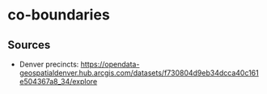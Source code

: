 # co-boundaries

## Sources
- Denver precincts: https://opendata-geospatialdenver.hub.arcgis.com/datasets/f730804d9eb34dcca40c161e504367a8_34/explore